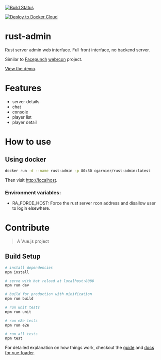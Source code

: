 [![Build Status](https://travis-ci.com/cgarnier/rust-admin.svg?token=pcN2pNaGWdS1MEM5rxq2&branch=master)](https://travis-ci.com/cgarnier/rust-admin)

[![Deploy to Docker Cloud](https://files.cloud.docker.com/images/deploy-to-dockercloud.svg)](https://cloud.docker.com/stack/deploy/)

# rust-admin

Rust server admin web interface. Full front interface, no backend server.

Similar to [Facepunch](https://github.com/Facepunch) [webrcon](https://github.com/Facepunch/webrcon/tree/master) project.

[View the demo](http://rust-admin.s3-website-eu-west-1.amazonaws.com/).

# Features

* server details
* chat
* console
* player list
* player detail

# How to use

## Using docker

```bash
docker run -d --name rust-admin -p 80:80 cgarnier/rust-admin:latest
```
Then visit [http://localhost](http://localhost).

### Environment variables:

  * RA_FORCE_HOST: Force the rust server rcon address and disallow user to login elsewhere.
  

# Contribute

> A Vue.js project

## Build Setup

``` bash
# install dependencies
npm install

# serve with hot reload at localhost:8080
npm run dev

# build for production with minification
npm run build

# run unit tests
npm run unit

# run e2e tests
npm run e2e

# run all tests
npm test
```

For detailed explanation on how things work, checkout the [guide](http://vuejs-templates.github.io/webpack/) and [docs for vue-loader](http://vuejs.github.io/vue-loader).
